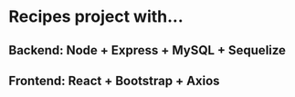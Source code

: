 # Recipes project with...
## Backend:  Node + Express + MySQL + Sequelize
## Frontend: React + Bootstrap + Axios
